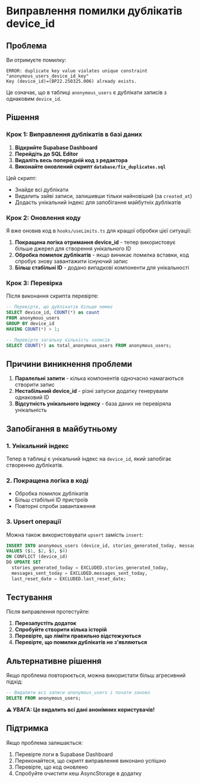 # Виправлення помилки дублікатів device_id

## Проблема
Ви отримуєте помилку:
```
ERROR: duplicate key value violates unique constraint "anonymous_users_device_id_key"
Key (device_id)=(BP22.250325.006) already exists.
```

Це означає, що в таблиці `anonymous_users` є дублікати записів з однаковим `device_id`.

## Рішення

### Крок 1: Виправлення дублікатів в базі даних

1. **Відкрийте Supabase Dashboard**
2. **Перейдіть до SQL Editor**
3. **Видаліть весь попередній код з редактора**
4. **Виконайте оновлений скрипт `database/fix_duplicates.sql`**

Цей скрипт:
- Знайде всі дублікати
- Видалить зайві записи, залишивши тільки найновіший (за `created_at`)
- Додасть унікальний індекс для запобігання майбутніх дублікатів

### Крок 2: Оновлення коду

Я вже оновив код в `hooks/useLimits.ts` для кращої обробки цієї ситуації:

1. **Покращена логіка отримання device_id** - тепер використовує більше джерел для створення унікального ID
2. **Обробка помилок дублікатів** - якщо виникає помилка вставки, код спробує знову завантажити існуючий запис
3. **Більш стабільні ID** - додано випадкові компоненти для унікальності

### Крок 3: Перевірка

Після виконання скрипта перевірте:

```sql
-- Перевірте, що дублікатів більше немає
SELECT device_id, COUNT(*) as count
FROM anonymous_users
GROUP BY device_id
HAVING COUNT(*) > 1;

-- Перевірте загальну кількість записів
SELECT COUNT(*) as total_anonymous_users FROM anonymous_users;
```

## Причини виникнення проблеми

1. **Паралельні запити** - кілька компонентів одночасно намагаються створити запис
2. **Нестабільний device_id** - різні запуски додатку генерували однаковий ID
3. **Відсутність унікального індексу** - база даних не перевіряла унікальність

## Запобігання в майбутньому

### 1. Унікальний індекс
Тепер в таблиці є унікальний індекс на `device_id`, який запобігає створенню дублікатів.

### 2. Покращена логіка в коді
- Обробка помилок дублікатів
- Більш стабільні ID пристроїв
- Повторні спроби завантаження

### 3. Upsert операції
Можна також використовувати `upsert` замість `insert`:

```sql
INSERT INTO anonymous_users (device_id, stories_generated_today, messages_sent_today, last_reset_date)
VALUES ($1, $2, $3, $4)
ON CONFLICT (device_id) 
DO UPDATE SET 
  stories_generated_today = EXCLUDED.stories_generated_today,
  messages_sent_today = EXCLUDED.messages_sent_today,
  last_reset_date = EXCLUDED.last_reset_date;
```

## Тестування

Після виправлення протестуйте:

1. **Перезапустіть додаток**
2. **Спробуйте створити кілька історій**
3. **Перевірте, що ліміти правильно відстежуються**
4. **Перевірте, що помилки дублікатів не з'являються**

## Альтернативне рішення

Якщо проблема повторюється, можна використати більш агресивний підхід:

```sql
-- Видалити всі записи anonymous_users і почати заново
DELETE FROM anonymous_users;
```

**⚠️ УВАГА: Це видалить всі дані анонімних користувачів!**

## Підтримка

Якщо проблема залишається:

1. Перевірте логи в Supabase Dashboard
2. Переконайтеся, що скрипт виправлення виконано успішно
3. Перевірте, що код оновлено
4. Спробуйте очистити кеш AsyncStorage в додатку 